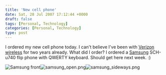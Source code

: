 ```yaml
---
title: 'New cell phone'
date: Sat, 28 Jul 2007 17:12:44 +0000
draft: false
tags: [Personal, Technology]
categories: [Personal, Technology]
type: post
---
```


I ordered my new cell phone today. I can't believe I've been with [Verizon wireless](http://www.verizonwireless.com) for two years already. What did I order? I ordered a [Samsung](http://www.samsung.com) SCH-u740 flip phone with QWERTY keyboard. Should get here next week. :)

![Samsung front](http://zeusville.files.wordpress.com/2007/07/samsung_front.png)![samsung_open.png](http://zeusville.files.wordpress.com/2007/07/samsung_open.png)![samsung_sideways.png](http://zeusville.files.wordpress.com/2007/07/samsung_sideways.png)